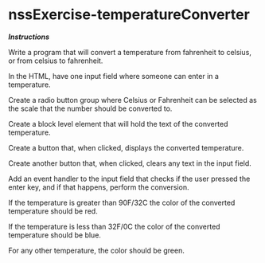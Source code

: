 # nssExercise-temperatureConverter

***Instructions***

Write a program that will convert a temperature from fahrenheit to celsius, or from celsius to fahrenheit.

In the HTML, have one input field where someone can enter in a temperature.

Create a radio button group where Celsius or Fahrenheit can be selected as the scale that the number should be converted to.

Create a block level element that will hold the text of the converted temperature.

Create a button that, when clicked, displays the converted temperature.

Create another button that, when clicked, clears any text in the input field.

Add an event handler to the input field that checks if the user pressed the enter key, and if that happens, perform the conversion.

If the temperature is greater than 90F/32C the color of the converted temperature should be red.

If the temperature is less than 32F/0C the color of the converted temperature should be blue.

For any other temperature, the color should be green.
